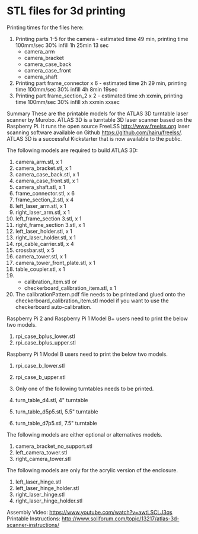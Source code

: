 # STL files for 3d printing

Printing times for the files here: 
1. Printing parts 1-5 for the camera - estimated time 49 min, printing time 100mm/sec 30% infill 1h 25min 13 sec
   - camera_arm
   - camera_bracket
   - camera_case_back
   - camera_case_front
   - camera_shaft
2. Printing part frame_connector x 6 - estimated time 2h 29 min, printing time 100mm/sec 30% infill 4h 8min 19sec
3. Printing part frame_section_2 x 2 - estimated time xh xxmin, printing time 100mm/sec 30% infill xh xxmin xxsec
   
Summary
These are the printable models for the ATLAS 3D turntable laser scanner by Murobo. ATLAS 3D is a turntable 3D laser scanner based on the Raspberry Pi. It runs the open source FreeLSS http://www.freelss.org laser scanning software available on Github https://github.com/hairu/freelss/. ATLAS 3D is a successful Kickstarter that is now available to the public.

The following models are required to build ATLAS 3D:

1. camera_arm.stl, x 1
2. camera_bracket.stl, x 1
3. camera_case_back.stl, x 1
4. camera_case_front.stl, x 1
5. camera_shaft.stl, x 1
6. frame_connector.stl, x 6
7. frame_section_2.stl, x 4
8. left_laser_arm.stl, x 1
9. right_laser_arm.stl, x 1
10. left_frame_section 3.stl, x 1
11. right_frame_section 3.stl, x 1
12. left_laser_holder.stl, x 1
13. right_laser_holder.stl, x 1
14. rpi_cable_carrier.stl, x 4
15. crossbar.stl, x 5
16. camera_tower.stl, x 1
17. camera_tower_front_plate.stl, x 1
18. table_coupler.stl, x 1
19. 
    - calibration_item.stl or 
    - checkerboard_calibration_item.stl, x 1
20. The calibrationPattern.pdf file needs to be printed and glued onto the checkerboard_calibration_item.stl model if you want to use the checkerboard auto-calibration.

Raspberry Pi 2 and Raspberry Pi 1 Model B+ users need to print the below two models.

1. rpi_case_bplus_lower.stl
2. rpi_case_bplus_upper.stl

Raspberry Pi 1 Model B users need to print the below two models.

1. rpi_case_b_lower.stl
2. rpi_case_b_upper.stl
3. Only one of the following turntables needs to be printed.

1. turn_table_d4.stl, 4" turntable
2. turn_table_d5p5.stl, 5.5" turntable
3. turn_table_d7p5.stl, 7.5" turntable

The following models are either optional or alternatives models.

1. camera_bracket_no_support.stl
2. left_camera_tower.stl
3. right_camera_tower.stl

The following models are only for the acrylic version of the enclosure.
1. left_laser_hinge.stl
2. left_laser_hinge_holder.stl
3. right_laser_hinge.stl
4. right_laser_hinge_holder.stl

Assembly Video: https://www.youtube.com/watch?v=awtLSCLJ3qs
Printable Instructions: http://www.soliforum.com/topic/13217/atlas-3d-scanner-instructions/
